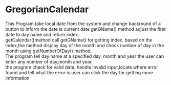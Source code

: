# GregorianCalendar
This Program take local date from the system and change backround of a button to inform the date is current date
getGName() method adjust the first date to day name and return index.  
getCalendar()method call getGName() for getting index. based on the index,the method display day of the month and 
check number of day in the month using getNumberOfDay() method.  
The program tell day name at a specified day, month and year the user can enter any number of day,month and year.  
the program check for valid date, handle invalid input,locate where error found and tell what the error is
user can click the day for  getting more information 

